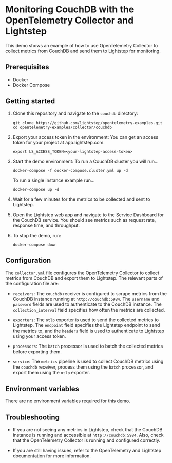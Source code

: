 # Monitoring CouchDB with the OpenTelemetry Collector and Lightstep

This demo shows an example of how to use OpenTelemetry Collector to collect metrics from CouchDB and send them to Lightstep for monitoring.

## Prerequisites
- Docker
- Docker Compose

## Getting started
1. Clone this repository and navigate to the `couchdb` directory:
   ```
   git clone https://github.com/lightstep/opentelemetry-examples.git
   cd opentelemetry-examples/collector/couchdb
   ```

2. Export your access token in the environment:
   You can get an access token for your project at app.lightstep.com.
   ```
   export LS_ACCESS_TOKEN=<your-lightstep-access-token>
   ```

3. Start the demo environment:
   To run a CouchDB cluster you will run...
   ```
   docker-compose -f docker-compose.cluster.yml up -d
   ```
   To run a single instance example run...
   ```
   docker-compose up -d
   ```

4. Wait for a few minutes for the metrics to be collected and sent to Lightstep.

5. Open the Lightstep web app and navigate to the Service Dashboard for the CouchDB service. 
You should see metrics such as request rate, response time, and throughput.

7. To stop the demo, run:
   ```
   docker-compose down
   ```

## Configuration
The `collector.yml` file configures the OpenTelemetry Collector to collect metrics from CouchDB and export them to Lightstep. The relevant parts of the configuration file are:

- `receivers`: The `couchdb` receiver is configured to scrape metrics from the CouchDB instance running at `http://couchdb:5984`. The `username` and `password` fields are used to authenticate to the CouchDB instance. The `collection_interval` field specifies how often the metrics are collected.

- `exporters`: The `otlp` exporter is used to send the collected metrics to Lightstep. The `endpoint` field specifies the Lightstep endpoint to send the metrics to, and the `headers` field is used to authenticate to Lightstep using your access token.

- `processors`: The `batch` processor is used to batch the collected metrics before exporting them.

- `service`: The `metrics` pipeline is used to collect CouchDB metrics using the `couchdb` receiver, process them using the `batch` processor, and export them using the `otlp` exporter.

## Environment variables
There are no environment variables required for this demo.

## Troubleshooting
- If you are not seeing any metrics in Lightstep, check that the CouchDB instance is running and accessible at `http://couchdb:5984`. Also, check that the OpenTelemetry Collector is running and configured correctly.

- If you are still having issues, refer to the OpenTelemetry and Lightstep documentation for more information.
